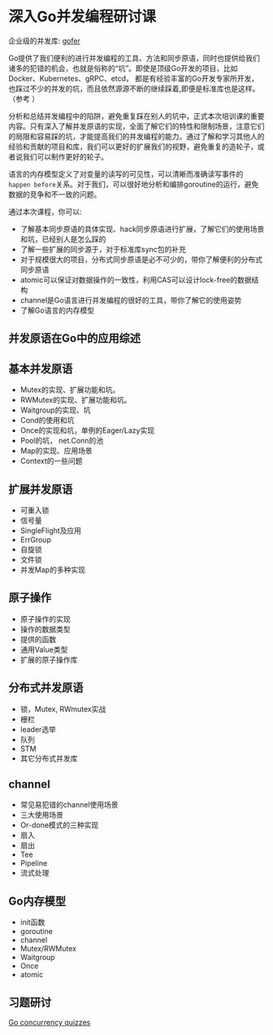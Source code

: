 # 深入Go并发编程研讨课

企业级的并发库: [gofer](https://github.com/smallnest/gofer)

Go提供了我们便利的进行并发编程的工具、方法和同步原语，同时也提供给我们诸多的犯错的机会，也就是俗称的“坑”。即使是顶级Go开发的项目，比如Docker、Kubernetes、gRPC、etcd， 都是有经验丰富的Go开发专家所开发，也踩过不少的并发的坑，而且依然源源不断的继续踩着,即便是标准库也是这样。（参考 []()）

分析和总结并发编程中的陷阱，避免重复踩在别人的坑中，正式本次培训课的重要内容。只有深入了解并发原语的实现，全面了解它们的特性和限制场景，注意它们的局限和容易踩的坑，才能提高我们的并发编程的能力。通过了解和学习其他人的经验和贡献的项目和库，我们可以更好的扩展我们的视野，避免重复的造轮子，或者说我们可以制作更好的轮子。

语言的内存模型定义了对变量的读写的可见性，可以清晰而准确读写事件的`happen before`关系。对于我们，可以很好地分析和编排goroutine的运行，避免数据的竞争和不一致的问题。

通过本次课程，你可以:

- 了解基本同步原语的具体实现、hack同步原语进行扩展，了解它们的使用场景和坑，已经别人是怎么踩的
- 了解一些扩展的同步源于，对于标准库sync包的补充
- 对于规模很大的项目，分布式同步原语是必不可少的，带你了解便利的分布式同步原语
- atomic可以保证对数据操作的一致性，利用CAS可以设计lock-free的数据结构
- channel是Go语言进行并发编程的很好的工具，带你了解它的使用姿势
- 了解Go语言的内存模型


## 并发原语在Go中的应用综述

## 基本并发原语
- Mutex的实现、扩展功能和坑。
- RWMutex的实现、扩展功能和坑。
- Waitgroup的实现、坑
- Cond的使用和坑
- Once的实现和坑，单例的Eager/Lazy实现
- Pool的坑， net.Conn的池
- Map的实现、应用场景
- Context的一些问题

## 扩展并发原语
- 可重入锁
- 信号量
- SingleFlight及应用
- ErrGroup
- 自旋锁
- 文件锁
- 并发Map的多种实现

## 原子操作
- 原子操作的实现
- 操作的数据类型
- 提供的函数
- 通用Value类型
- 扩展的原子操作库

## 分布式并发原语
- 锁，Mutex, RWmutex实战
- 栅栏
- leader选举
- 队列
- STM
- 其它分布式并发库

## channel
- 常见易犯错的channel使用场景
- 三大使用场景
- Or-done模式的三种实现
- 扇入
- 扇出
- Tee
- Pipeline
- 流式处理

## Go内存模型
- init函数
- goroutine
- channel
- Mutex/RWMutex
- Waitgroup
- Once
- atomic

## 习题研讨

[Go concurrency quizzes](https://github.com/smallnest/go-concurrent-quiz)